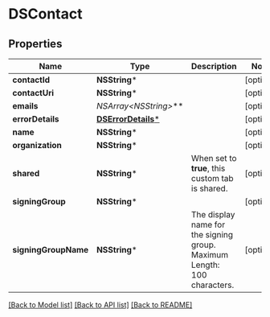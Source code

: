 # DSContact

## Properties
Name | Type | Description | Notes
------------ | ------------- | ------------- | -------------
**contactId** | **NSString*** |  | [optional] 
**contactUri** | **NSString*** |  | [optional] 
**emails** | **NSArray&lt;NSString*&gt;*** |  | [optional] 
**errorDetails** | [**DSErrorDetails***](DSErrorDetails.md) |  | [optional] 
**name** | **NSString*** |  | [optional] 
**organization** | **NSString*** |  | [optional] 
**shared** | **NSString*** | When set to **true**, this custom tab is shared. | [optional] 
**signingGroup** | **NSString*** |  | [optional] 
**signingGroupName** | **NSString*** | The display name for the signing group.   Maximum Length: 100 characters.  | [optional] 

[[Back to Model list]](../README.md#documentation-for-models) [[Back to API list]](../README.md#documentation-for-api-endpoints) [[Back to README]](../README.md)


